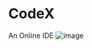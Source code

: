 # CodeX
An Online IDE
![image](https://user-images.githubusercontent.com/53821484/176552922-9b7ebdc2-4365-4747-be7f-7018fa1d2ecc.png)

